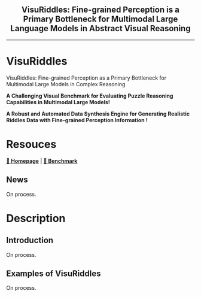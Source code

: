 <h2 align="center">
    VisuRiddles: Fine-grained Perception is a Primary Bottleneck for Multimodal Large<br> 
    Language Models in Abstract Visual Reasoning
</h2>

<hr>


# VisuRiddles
VisuRiddles: Fine-grained Perception as a Primary Bottleneck for Multimodal Large Models in Complex Reasoning

**A Challenging Visual Benchmark for Evaluating Puzzle Reasoning Capabilities in Multimodal Large Models!**

**A Robust and Automated Data Synthesis Engine for Generating Realistic Riddles Data with Fine-grained Perception Information !**

# Resouces

[**🚀 Homepage**]() | [**🤗 Benchmark**]()

## News
On process.

# Description

## Introduction
On process.

## Examples of VisuRiddles
On process.
